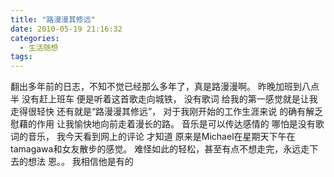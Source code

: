 ```yaml
---
title: "路漫漫其修远"
date: 2010-05-19 21:16:32
categories:
  - 生活随想
tags:
---
```


 翻出多年前的日志，不知不觉已经那么多年了，真是路漫漫啊。 昨晚加班到八点半 没有赶上班车 便是听着这首歌走向城铁， 没有歌词 给我的第一感觉就是让我走得很轻快 还有就是“路漫漫其修远”， 对于我刚开始的工作生涯来说 的确有解乏慰藉的作用 让我愉快地向前走着漫长的路。 音乐是可以传达感情的 哪怕是没有歌词的音乐， 我今天看到网上的评论 才知道 原来是Michael在星期天下午在tamagawa和女友散步的感觉。 难怪如此的轻松，甚至有点不想走完，永远走下去的想法 恩。。 我相信他是有的